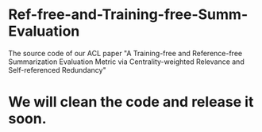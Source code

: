 # Ref-free-and-Training-free-Summ-Evaluation
The source code of our ACL paper "A Training-free and Reference-free Summarization Evaluation Metric via Centrality-weighted Relevance and Self-referenced Redundancy"

# We will clean the code and release it soon.
